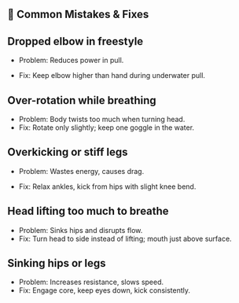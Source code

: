 ## 🛑 Common Mistakes & Fixes

## Dropped elbow in freestyle

* Problem: Reduces power in pull.

* Fix: Keep elbow higher than hand during underwater pull.

## Over-rotation while breathing

* Problem: Body twists too much when turning head.
* Fix: Rotate only slightly; keep one goggle in the water.

## Overkicking or stiff legs

* Problem: Wastes energy, causes drag.

* Fix: Relax ankles, kick from hips with slight knee bend.

## Head lifting too much to breathe

* Problem: Sinks hips and disrupts flow.
* Fix: Turn head to side instead of lifting; mouth just above surface.

## Sinking hips or legs

* Problem: Increases resistance, slows speed.
* Fix: Engage core, keep eyes down, kick consistently.